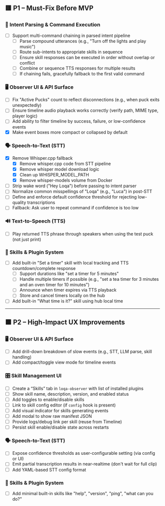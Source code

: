 ## 🟥 P1 – Must-Fix Before MVP

### 🧠 Intent Parsing & Command Execution
- [ ] Support multi-command chaining in parsed intent pipeline
  - [ ] Parse compound utterances (e.g., "Turn off the lights and play music")
  - [ ] Route sub-intents to appropriate skills in sequence
  - [ ] Ensure skill responses can be executed in order without overlap or conflict
  - [ ] Combine or sequence TTS responses for multiple results
  - [ ] If chaining fails, gracefully fallback to the first valid command

### 🖥️ Observer UI & API Surface
- [ ] Fix "Active Pucks" count to reflect disconnections (e.g., when puck exits unexpectedly)
- [ ] Ensure timeline audio playback works correctly (verify path, MIME type, player logic)
- [ ] Add ability to filter timeline by success, failure, or low-confidence events
- [x] Make event boxes more compact or collapsed by default

### 🗣️ Speech-to-Text (STT)
- [x] Remove Whisper.cpp fallback
  - [x] Remove whisper.cpp code from STT pipeline
  - [x] Remove whisper model download logic
  - [x] Clean up WHISPER_MODEL_PATH
  - [x] Remove whisper-models volume from Docker
- [ ] Strip wake word ("Hey Loqa") before passing to intent parser
- [ ] Normalize common misspellings of "Loqa" (e.g., "Luca") in post-STT
- [ ] Define and enforce default confidence threshold for rejecting low-quality transcriptions
- [ ] Fallback: Ask user to repeat command if confidence is too low

### 🔊 Text-to-Speech (TTS)
- [ ] Play returned TTS phrase through speakers when using the test puck (not just print)

### 🧠 Skills & Plugin System
- [ ] Add built-in "Set a timer" skill with local tracking and TTS countdown/complete response
  - [ ] Support durations like "set a timer for 5 minutes"
  - [ ] Handle multiple timers if possible (e.g., "set a tea timer for 3 minutes and an oven timer for 10 minutes")
  - [ ] Announce when timer expires via TTS playback
  - [ ] Store and cancel timers locally on the hub
- [ ] Add built-in "What time is it?" skill using hub local time

---

## 🟧 P2 – High-Impact UX Improvements

### 🖥️ Observer UI & API Surface
- [ ] Add drill-down breakdown of slow events (e.g., STT, LLM parse, skill handling)
- [ ] Add compact/toggle view mode for timeline events

### 🎛️ Skill Management UI
- [ ] Create a “Skills” tab in `loqa-observer` with list of installed plugins
- [ ] Show skill name, description, version, and enabled status
- [ ] Add toggles to enable/disable skills
- [ ] Link to skill config editor (if `config` hook is present)
- [ ] Add visual indicator for skills generating events
- [ ] Add modal to show raw manifest JSON
- [ ] Provide logs/debug link per skill (reuse from Timeline)
- [ ] Persist skill enable/disable state across restarts

### 🗣️ Speech-to-Text (STT)
- [ ] Expose confidence thresholds as user-configurable setting (via config or UI)
- [ ] Emit partial transcription results in near-realtime (don't wait for full clip)
- [ ] Add YAML-based STT config format

### 🧠 Skills & Plugin System
- [ ] Add minimal built-in skills like "help", "version", "ping", "what can you do?"